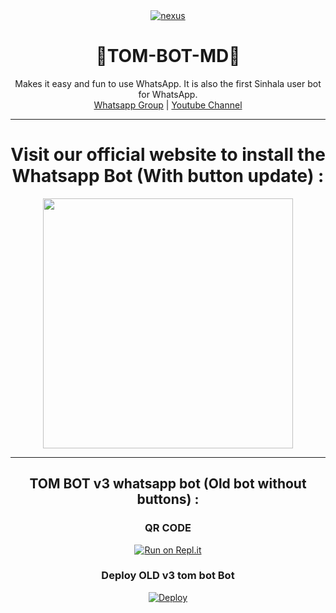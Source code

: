 <div align="center">
  <a href="https://ibb.co/ZHfJrwc"><img src="https://i.ibb.co/3fTsb8S/nexus.png" alt="nexus" border="0"></a>
  <h1>🍁TOM-BOT-MD🍁</h1>
</div>
<p align="center">
    Makes it easy and fun to use WhatsApp. It is also the first Sinhala user bot for WhatsApp.
    <br>
        <a href="https://chat.whatsapp.com/Bg6UMa8ukSZJLZA4RNT8mx">Whatsapp Group</a> |
        <a href="https://www.youtube.com/channel/UCZx8U1EU95-Wn9mH4dn15vQ">Youtube Channel</a>
    <br>
</p>

----
<div align="center">
	<h1>Visit our official website to install the Whatsapp Bot (With button update) :</h1>
	<a href="https://github.com/Badboybhushitha/TOM-BOT-MD">
<img src="https://images.squarespace-cdn.com/content/v1/580515742e69cfedd1fbef58/1525386767826-Z6T2PAXQD6PZJFNGY14U/ke17ZwdGBToddI8pDm48kGzbt7cz3CKX9Rsta-RdWeJZw-zPPgdn4jUwVcJE1ZvWQUxwkmyExglNqGp0IvTJZUJFbgE-7XRK3dMEBRBhUpwXPcCdCfJzTjuw7eD5qoJaUvNnrlJ7-JqE3xnP9OqaaXMr3zNNd3H5Lklmgn1mB80/getbutton.png" width="400"></br></a>
</div>

----
<div align="center">
	<h2>TOM BOT v3 whatsapp bot (Old bot without buttons) :</h1>
	
### QR CODE
[![Run on Repl.it](https://repl.it/badge/github/quiec/whatsasena)](https://replit.com/@BhushithaArunod/TOM-BOT-MD)

### Deploy OLD v3 tom bot Bot
[![Deploy](https://www.herokucdn.com/deploy/button.svg)](https://dashboard.heroku.com/new?template=https://github.com/Badboybhushitha/TOM-BOT-MD)
</div>


